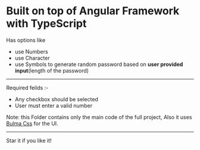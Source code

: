 # Built on top of Angular Framework with TypeScript

Has options like 
- use Numbers
- use Character
- use Symbols 
to generate random password based on **user provided input**(length of the password)

---

Required feilds :-
 - Any checkbox should be selected
 - User must enter a valid number

Note: this Folder contains only the main code of the full project, Also it uses [Bulma Css](https://bulma.io/) for the UI.

---
Star it if you like it!
